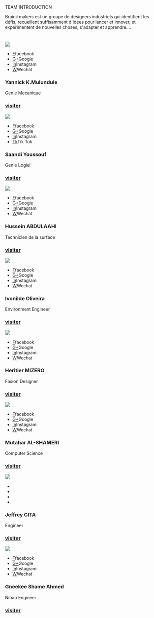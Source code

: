 <!-- Team navbar/members.md -->
  TEAM INTRODUCTION
  
  Brainii makers est un groupe de designers industriels qui identifient les défis, recueillent suffisamment d'idées pour lancer et innover, et expérimentent de nouvelles choses, s'adapter et apprendre....
<link rel="stylesheet" href="css/bootstrap-grid.min.css"/>
<div class="demo">
        <div class="container">
            <div class="row text-center">
                <h1 class="white"></h1>
            </div>
<div class="row">
                <div class="col-md-4 col-sm-6">
                    <div class="our-team">
                        <div class="pic">
                            <img src="images/Untitled-3.png">
                            <ul class="social">
                                <li><a href="#" class="fab fa-facebook">F</a>facebook</li>
                                <li><a href="#" class="fab fa-google-plus">G+</a>Google</li>
                                <li><a href="#" class="fab fa-instagram">In</a>Instagram</li>
                                <li><a href="#" class="fab fa-linkedin">W</a>Wechat</li>
                            </ul>
                        </div>
                        <div class="team-content">
                            <h3 class="title">Yannick K.Mulundule</h3>
                            <span class="post">Genie Mecanique</span>
                            <h3><a href="https://yannickkabasso.github.io/About-Yan/" class="title">visiter</a></h3>
                        </div>
                    </div>
                </div>

<div class="col-md-4 col-sm-6">
                    <div class="our-team">
                        <div class="pic">
                            <img src="images/yar1.jpg">
                            <ul class="social">
                                <li><a href="https://www.facebook.com/profile.php?id=100080783966190" class="fab fa-facebook">F</a>facebook</li>
                                <li><a href="#" class="fab fa-google-plus">G+</a>Google</li>
                                <li><a href="#" class="fab fa-instagram">In</a>Instagram</li>
                                <li><a href="https://v.douyin.com/M4Rt4pF/" class="fab fa-linkedin">Tk</a>Tik Tok</li>
                            </ul>
                        </div>
                        <div class="team-content">
                            <h3 class="title">Saandi Youssouf</h3>
                            <span class="post">Genie Logiel</span>
                            <h3><a href="https://youssouf749.github.io/Danida2225/" class="title">visiter</a></h3>
                        </div>
                    </div>
                </div>

<div class="col-md-4 col-sm-6">
                    <div class="our-team">
                        <div class="pic">
                            <img src="images/yar1.jpg">
                            <ul class="social">
                                <li><a href="#" class="fab fa-facebook">F</a>facebook</li>
                                <li><a href="#" class="fab fa-google-plus">G+</a>Google</li>
                                <li><a href="#" class="fab fa-instagram">In</a>Instagram</li>
                                <li><a href="#" class="fab fa-linkedin">W</a>Wechat</li>
                            </ul>
                        </div>
                        <div class="team-content">
                            <h3 class="title">Hussein ABDULAAHI</h3>
                            <span class="post">Technicien de la surface</span>
                        <h3><a href="#" class="title">visiter</a></h3>
                        </div>
                    </div>
                </div>
            </div>
            <div class="row">
                <div class="col-md-4 col-sm-6">
                    <div class="our-team">
                        <div class="pic">
                            <img src="images/yar1.jpg">
                            <ul class="social">
                               <li><a href="#" class="fab fa-facebook">F</a>facebook</li>
                                <li><a href="#" class="fab fa-google-plus">G+</a>Google</li>
                                <li><a href="#" class="fab fa-instagram">In</a>Instagram</li>
                                <li><a href="#" class="fab fa-linkedin">W</a>Wechat</li>
                            </ul>
                        </div>
                        <div class="team-content">
                            <h3 class="title">Ivonilde Oliveira</h3>
                            <span class="post">Environment Engineer</span>
                            <h3><a href="#" class="title">visiter</a></h3>
                        </div>
                    </div>
                </div>

<div class="col-md-4 col-sm-6">
                    <div class="our-team">
                        <div class="pic">
                            <img src="images/yar1.jpg">
                            <ul class="social">
                                <li><a href="#" class="fab fa-facebook">F</a>facebook</li>
                                <li><a href="#" class="fab fa-google-plus">G+</a>Google</li>
                                <li><a href="#" class="fab fa-instagram">In</a>Instagram</li>
                                <li><a href="#" class="fab fa-linkedin">W</a>Wechat</li>
                            </ul>
                        </div>
                        <div class="team-content">
                            <h3 class="title">Heritier MIZERO</h3>
                            <span class="post">Fasion Designer</span>
                            <h3><a href="#" class="title">visiter</a></h3>
                        </div>
                    </div>
                </div>

<div class="col-md-4 col-sm-6">
                    <div class="our-team">
                        <div class="pic">
                            <img src="images/yar1.jpg">
                            <ul class="social">
                               <li><a href="#" class="fab fa-facebook">F</a>facebook</li>
                                <li><a href="#" class="fab fa-google-plus">G+</a>Google</li>
                                <li><a href="#" class="fab fa-instagram">In</a>Instagram</li>
                                <li><a href="#" class="fab fa-linkedin">W</a>Wechat</li>
                            </ul>
                        </div>
                        <div class="team-content">
                            <h3 class="title">Mutahar AL-SHAMERI</h3>
                            <span class="post">Computer Science</span>
                            <h3><a href="#" class="title">visiter</a></h3>
                        </div>
                    </div>
                </div>
            </div>
            <div class="row">
                <div class="col-md-4 col-sm-6">
                    <div class="our-team">
                        <div class="pic">
                            <img src="images/yar1.jpg">
                            <ul class="social">
                                <li><a href="#" class="fab fa-facebook"></a></li>
                                <li><a href="#" class="fab fa-google-plus"></a></li>
                                <li><a href="#" class="fab fa-instagram"></a></li>
                                <li><a href="#" class="fab fa-linkedin"></a></li>
                            </ul>
                        </div>
                        <div class="team-content">
                            <h3 class="title">Jeffrey CITA</h3>
                            <span class="post">Engineer</span>
                            <h3><a href="#" class="title">visiter</a></h3>
                        </div>
                    </div>
                </div>

<div class="col-md-4 col-sm-6">
                    <div class="our-team">
                        <div class="pic">
                            <img src="images/yar1.jpg">
                            <ul class="social">
                                <li><a href="#" class="fab fa-facebook">F</a>facebook</li>
                                <li><a href="#" class="fab fa-google-plus">G+</a>Google</li>
                                <li><a href="#" class="fab fa-instagram">In</a>Instagram</li>
                                <li><a href="#" class="fab fa-linkedin">W</a>Wechat</li>
                            </ul>
                        </div>
                        <div class="team-content">
                            <h3 class="title">Gneekee Shame Ahmed</h3>
                            <span class="post">Nihao Engineer</span>
                            <h3><a href="#" class="title">visiter</a></h3>
                        </div>
                    </div>
                </div>
            </div>
        </div>
    </div>